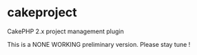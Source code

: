 cakeproject
===========

CakePHP 2.x project management plugin


This is a NONE WORKING preliminary version.
Please stay tune !

